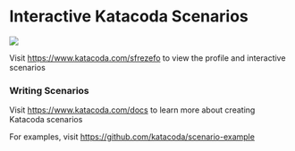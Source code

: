 # Interactive Katacoda Scenarios

[![](http://shields.katacoda.com/katacoda/sfrezefo/count.svg)](https://www.katacoda.com/sfrezefo "Get your profile on Katacoda.com")

Visit https://www.katacoda.com/sfrezefo to view the profile and interactive scenarios

### Writing Scenarios
Visit https://www.katacoda.com/docs to learn more about creating Katacoda scenarios

For examples, visit https://github.com/katacoda/scenario-example
